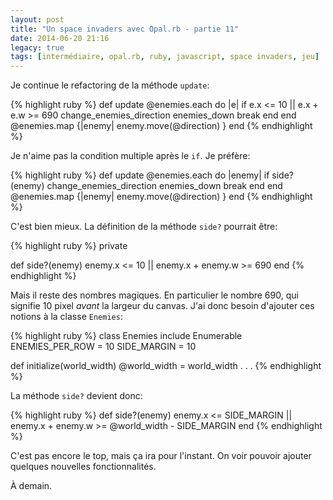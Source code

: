 ```yaml
---
layout: post
title: "Un space invaders avec Opal.rb - partie 11"
date: 2014-06-20 21:16
legacy: true
tags: [intermédiaire, opal.rb, ruby, javascript, space invaders, jeu]
---
```




Je continue le refactoring de la méthode `update`:

{% highlight ruby %}
  def update
    @enemies.each do |e|
      if e.x <= 10 || e.x + e.w >= 690
        change_enemies_direction
        enemies_down
        break
      end
    end
    @enemies.map {|enemy| enemy.move(@direction) }
  end
{% endhighlight %}

Je n'aime pas la condition multiple après le `if`. Je préfère:

<!-- more -->

{% highlight ruby %}
  def update
    @enemies.each do |enemy|
      if side?(enemy)
        change_enemies_direction
        enemies_down
        break
      end
    end
    @enemies.map {|enemy| enemy.move(@direction) }
  end
{% endhighlight %}

C'est bien mieux. La définition de la méthode `side?` pourrait être:

{% highlight ruby %}
  private

  def side?(enemy)
    enemy.x <= 10 || enemy.x + enemy.w >= 690
  end
{% endhighlight %}

Mais il reste des nombres magiques. En particulier le nombre 690, qui
signifie 10 pixel *avant* la largeur du canvas. J'ai donc besoin d'ajouter
ces notions à la classe `Enemies`:

{% highlight ruby %}
class Enemies
  include Enumerable
  ENEMIES_PER_ROW = 10
  SIDE_MARGIN = 10

  def initialize(world_width)
    @world_width = world_width
    .
    .
    .
{% endhighlight %}

La méthode `side?` devient donc:

{% highlight ruby %}
  def side?(enemy)
    enemy.x <= SIDE_MARGIN || enemy.x + enemy.w >= @world_width - SIDE_MARGIN
  end
{% endhighlight %}

C'est pas encore le top, mais ça ira pour l'instant. On voir pouvoir
ajouter quelques nouvelles fonctionnalités.



À demain.



